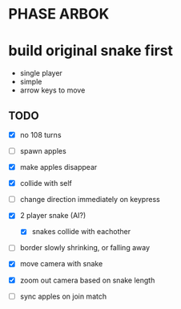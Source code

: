 PHASE ARBOK
===========

# build original snake first
- single player
- simple
- arrow keys to move

## TODO
- [x] no 108 turns
- [ ] spawn apples
- [x] make apples disappear
- [x] collide with self
- [ ] change direction immediately on keypress
- [x] 2 player snake (AI?)
    - [x] snakes collide with eachother
- [ ] border slowly shrinking, or falling away
- [x] move camera with snake
- [x] zoom out camera based on snake length
- [ ] sync apples on join match

